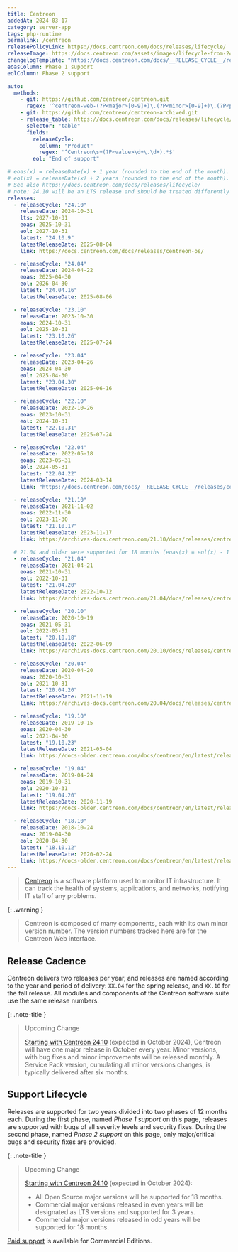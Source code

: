 ```yaml
---
title: Centreon
addedAt: 2024-03-17
category: server-app
tags: php-runtime
permalink: /centreon
releasePolicyLink: https://docs.centreon.com/docs/releases/lifecycle/
releaseImage: https://docs.centreon.com/assets/images/lifecycle-from-24.10-de6e3693d62648fbe4760ab65fa21015.png
changelogTemplate: "https://docs.centreon.com/docs/__RELEASE_CYCLE__/releases/centreon-os/#{{'__LATEST__'|replace:'.',''}}"
eoasColumn: Phase 1 support
eolColumn: Phase 2 support

auto:
  methods:
    - git: https://github.com/centreon/centreon.git
      regex: '^centreon-web-(?P<major>[0-9]+)\.(?P<minor>[0-9]+)\.(?P<patch>[0-9]+)$'
    - git: https://github.com/centreon/centreon-archived.git
    - release_table: https://docs.centreon.com/docs/releases/lifecycle/
      selector: "table"
      fields:
        releaseCycle:
          column: "Product"
          regex: '^Centreon\s+(?P<value>\d+\.\d+).*$'
        eol: "End of support"

# eoas(x) = releaseDate(x) + 1 year (rounded to the end of the month).
# eol(x) = releaseDate(x) + 2 years (rounded to the end of the month).
# See also https://docs.centreon.com/docs/releases/lifecycle/
# note: 24.10 will be an LTS release and should be treated differently
releases:
  - releaseCycle: "24.10"
    releaseDate: 2024-10-31
    lts: 2027-10-31
    eoas: 2025-10-31
    eol: 2027-10-31
    latest: "24.10.9"
    latestReleaseDate: 2025-08-04
    link: https://docs.centreon.com/docs/releases/centreon-os/

  - releaseCycle: "24.04"
    releaseDate: 2024-04-22
    eoas: 2025-04-30
    eol: 2026-04-30
    latest: "24.04.16"
    latestReleaseDate: 2025-08-06

  - releaseCycle: "23.10"
    releaseDate: 2023-10-30
    eoas: 2024-10-31
    eol: 2025-10-31
    latest: "23.10.26"
    latestReleaseDate: 2025-07-24

  - releaseCycle: "23.04"
    releaseDate: 2023-04-26
    eoas: 2024-04-30
    eol: 2025-04-30
    latest: "23.04.30"
    latestReleaseDate: 2025-06-16

  - releaseCycle: "22.10"
    releaseDate: 2022-10-26
    eoas: 2023-10-31
    eol: 2024-10-31
    latest: "22.10.31"
    latestReleaseDate: 2025-07-24

  - releaseCycle: "22.04"
    releaseDate: 2022-05-18
    eoas: 2023-05-31
    eol: 2024-05-31
    latest: "22.04.22"
    latestReleaseDate: 2024-03-14
    link: "https://docs.centreon.com/docs/__RELEASE_CYCLE__/releases/centreon-core/#{{'__LATEST__'|replace:'.',''}}"

  - releaseCycle: "21.10"
    releaseDate: 2021-11-02
    eoas: 2022-11-30
    eol: 2023-11-30
    latest: "21.10.17"
    latestReleaseDate: 2023-11-17
    link: https://archives-docs.centreon.com/21.10/docs/releases/centreon-core/#211017

  # 21.04 and older were supported for 18 months (eoas(x) = eol(x) - 1 year).
  - releaseCycle: "21.04"
    releaseDate: 2021-04-21
    eoas: 2021-10-31
    eol: 2022-10-31
    latest: "21.04.20"
    latestReleaseDate: 2022-10-12
    link: https://archives-docs.centreon.com/21.04/docs/releases/centreon-core/#210420

  - releaseCycle: "20.10"
    releaseDate: 2020-10-19
    eoas: 2021-05-31
    eol: 2022-05-31
    latest: "20.10.18"
    latestReleaseDate: 2022-06-09
    link: https://archives-docs.centreon.com/20.10/docs/releases/centreon-core/#201018

  - releaseCycle: "20.04"
    releaseDate: 2020-04-20
    eoas: 2020-10-31
    eol: 2021-10-31
    latest: "20.04.20"
    latestReleaseDate: 2021-11-19
    link: https://archives-docs.centreon.com/20.04/docs/releases/centreon-core/#200420

  - releaseCycle: "19.10"
    releaseDate: 2019-10-15
    eoas: 2020-04-30
    eol: 2021-04-30
    latest: "19.10.23"
    latestReleaseDate: 2021-05-04
    link: https://docs-older.centreon.com/docs/centreon/en/latest/release_notes/centreon-19.10.html

  - releaseCycle: "19.04"
    releaseDate: 2019-04-24
    eoas: 2019-10-31
    eol: 2020-10-31
    latest: "19.04.20"
    latestReleaseDate: 2020-11-19
    link: https://docs-older.centreon.com/docs/centreon/en/latest/release_notes/centreon-19.04.html

  - releaseCycle: "18.10"
    releaseDate: 2018-10-24
    eoas: 2019-04-30
    eol: 2020-04-30
    latest: "18.10.12"
    latestReleaseDate: 2020-02-24
    link: https://docs-older.centreon.com/docs/centreon/en/latest/release_notes/centreon-18.10.html
---
```


> [Centreon](https://www.centreon.com/) is a software platform used to monitor IT infrastructure.
> It can track the health of systems, applications, and networks, notifying IT staff of any problems.

{: .warning }

> Centreon is composed of many components, each with its own minor version number.
> The version numbers tracked here are for the Centreon Web interface.

## Release Cadence

Centreon delivers two releases per year, and releases are named according to the year and period of
delivery: `XX.04` for the spring release, and `XX.10` for the fall release. All modules and
components of the Centreon software suite use the same release numbers.

{: .note-title }

> Upcoming Change
>
> [Starting with Centreon 24.10](https://www.centreon.com/new-centreon-release-cadence-and-version-lifecycle/)
> (expected in October 2024), Centreon will have one major release
> in October every year. Minor versions, with bug fixes and minor improvements will be released monthly.
> A Service Pack version, cumulating all minor versions changes, is typically delivered after six months.

## Support Lifecycle

Releases are supported for two years divided into two phases of 12 months each.
During the first phase, named _Phase 1 support_ on this page, releases are supported with bugs of
all severity levels and security fixes. During the second phase, named _Phase 2 support_ on this
page, only major/critical bugs and security fixes are provided.

{: .note-title }

> Upcoming Change
>
> [Starting with Centreon 24.10](https://www.centreon.com/new-centreon-release-cadence-and-version-lifecycle/) (expected in October 2024):
>
> - All Open Source major versions will be supported for 18 months.
> - Commercial major versions released in even years will be designated as LTS versions and supported for 3 years.
> - Commercial major versions released in odd years will be supported for 18 months.

[Paid support](https://www.centreon.com/centreon-editions/) is available for
Commercial Editions.
